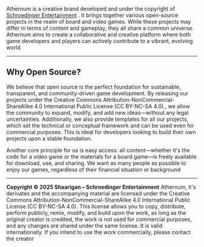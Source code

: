 Athernum is a creative brand developed and under the copyright of [Schroedinger Entertainment](https://github.com/SchroedingerEntertainment) . It brings together various open-source projects in the realm of board and video games. While these projects may differ in terms of content and gameplay, they all share a common universe. Athernum aims to create a collaborative and creative platform where both game developers and players can actively contribute to a vibrant, evolving world

<hr/>

## Why Open Source?

We believe that open source is the perfect foundation for sustainable, transparent, and community-driven game development. By releasing our projects under the Creative Commons Attribution-NonCommercial-ShareAlike 4.0 International Public License (CC BY-NC-SA 4.0)., we allow the community to expand, modify, and add new ideas—without any legal uncertainties. Additionally, we also provide templates for all our projects, which set the technical or conceptual framework and can be used even for commercial purposes. This is ideal for developers looking to build their own projects upon a stable foundation.

Another core principle for us is easy access: all content—whether it's the code for a video game or the materials for a board game—is freely available for download, use, and sharing. We want as many people as possible to enjoy our games, regardless of their financial situation or background

<hr/>

**Copyright © 2025 Shaarigan – Schroedinger Entertainment**
Athernum, it's derivates and the accompanying material are licensed under the Creative Commons Attribution-NonCommercial-ShareAlike 4.0 International Public License (CC BY-NC-SA 4.0). This license allows you to copy, distribute, perform publicly, remix, modify, and build upon the work, as long as the original creator is credited, the work is not used for commercial purposes, and any changes are shared under the same license. It is valid internationally. If you intend to use the work commercially, please contact the creator
